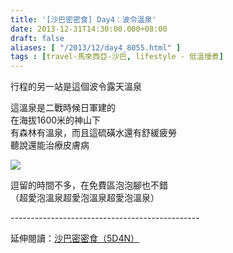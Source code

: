 ```yaml
---
title: '[沙巴密密食] Day4：波令溫泉'
date: 2013-12-31T14:30:00.000+08:00
draft: false
aliases: [ "/2013/12/day4_8055.html" ]
tags : [travel-馬來西亞-沙巴, lifestyle - 低溫慢煮]
---
```


行程的另一站是這個波令露天溫泉  
  
這溫泉是二戰時候日軍建的  
在海拔1600米的神山下  
有森林有溫泉，而且這硫磺水還有舒緩疲勞  
聽說還能治療皮膚病  

![](/images/sabah4d.jpg)

逗留的時間不多，在免費區泡泡腳也不錯  
（超愛泡溫泉超愛泡溫泉超愛泡溫泉）  
  
\-----------------------------------------------  
  
延伸閱讀：[沙巴密密食（5D4N）](https://hidie.net/sabah5d4n/)
